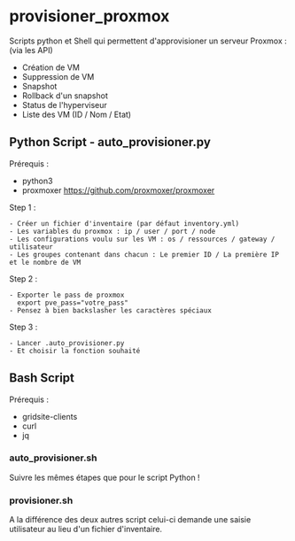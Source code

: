 # provisioner_proxmox
Scripts python et Shell qui permettent d'approvisioner un serveur Proxmox : (via les API)
- Création de VM
- Suppression de VM
- Snapshot
- Rollback d'un snapshot
- Status de l'hyperviseur
- Liste des VM (ID / Nom / Etat)

## Python Script - auto_provisioner.py
Prérequis : 
- python3
- proxmoxer https://github.com/proxmoxer/proxmoxer

Step 1 :
```
- Créer un fichier d'inventaire (par défaut inventory.yml)
- Les variables du proxmox : ip / user / port / node 
- Les configurations voulu sur les VM : os / ressources / gateway / utilisateur
- Les groupes contenant dans chacun : Le premier ID / La première IP et le nombre de VM
```

Step 2 :
```
- Exporter le pass de proxmox
  export pve_pass="votre_pass"
- Pensez à bien backslasher les caractères spéciaux
```

Step 3 :
```
- Lancer .auto_provisioner.py
- Et choisir la fonction souhaité
```

## Bash Script 
Prérequis : 
- gridsite-clients
- curl
- jq


### auto_provisioner.sh

Suivre les mêmes étapes que pour le script Python !

### provisioner.sh

A la différence des deux autres script celui-ci demande une saisie utilisateur au lieu d'un fichier d'inventaire.


